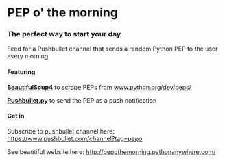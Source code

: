 # PEP o' the morning
### The perfect way to start your day
Feed for a Pushbullet channel that sends a random Python PEP to the user every morning

#### Featuring 

[**BeautifulSoup4**](https://www.crummy.com/software/BeautifulSoup/bs4/doc/) to scrape PEPs from www.python.org/dev/peps/

[**Pushbullet.py**](https://github.com/randomchars/pushbullet.py) to send the PEP as a push notification

#### Get in

Subscribe to pushbullet channel here: https://www.pushbullet.com/channel?tag=pepo

See beautiful website here:
http://pepothemorning.pythonanywhere.com/
